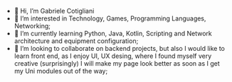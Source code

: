 - 👋 Hi, I’m Gabriele Cotigliani
- 👀 I’m interested in Technology, Games, Programming Languages, Networking;
- 🌱 I’m currently learning Python, Java, Kotlin, Scripting and Network architecture and equipment configuration;
- 💞️ I’m looking to collaborate on backend projects, but also I would like to learn front end, as I enjoy UI, UX desing, where I found myself very creative (surprisingly)
I will make my page look better as soon as I get my Uni modules out of the way;

<!---
gabrielmax1/gabrielmax1 is a ✨ special ✨ repository because its `README.md` (this file) appears on your GitHub profile.
You can click the Preview link to take a look at your changes.
--->
